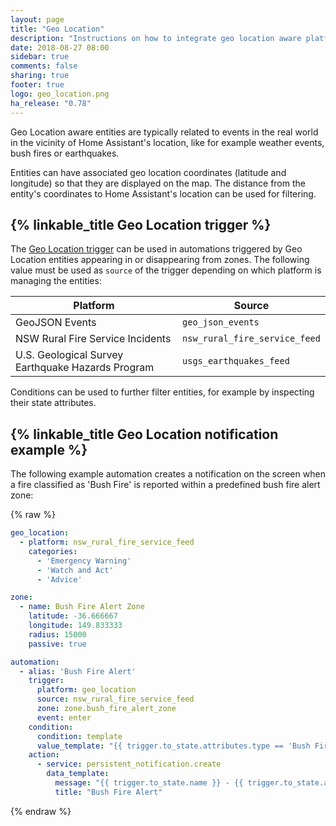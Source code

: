 ```yaml
---
layout: page
title: "Geo Location"
description: "Instructions on how to integrate geo location aware platforms into Home Assistant."
date: 2018-08-27 08:00
sidebar: true
comments: false
sharing: true
footer: true
logo: geo_location.png
ha_release: "0.78"
---
```


Geo Location aware entities are typically related to events in the real world in the vicinity of Home Assistant's location, like for example weather events, bush fires or earthquakes.

Entities can have associated geo location coordinates (latitude and longitude) so that they are displayed on the map. The distance from the entity's coordinates to Home Assistant's location can be used for filtering.

## {% linkable_title Geo Location trigger %}

The [Geo Location trigger](/docs/automation/trigger/#geo-location-trigger) can be used in automations triggered by Geo Location entities appearing in or disappearing from zones. The following value must be used as `source` of the trigger depending on which platform is managing the entities:

| Platform                                          | Source                        |
|---------------------------------------------------|-------------------------------|
| GeoJSON Events                                    | `geo_json_events`             |
| NSW Rural Fire Service Incidents                  | `nsw_rural_fire_service_feed` |
| U.S. Geological Survey Earthquake Hazards Program | `usgs_earthquakes_feed`       |

Conditions can be used to further filter entities, for example by inspecting their state attributes.

## {% linkable_title Geo Location notification example %}

The following example automation creates a notification on the screen when a fire classified as 'Bush Fire' is reported within a predefined bush fire alert zone:

{% raw %}
```yaml
geo_location:
  - platform: nsw_rural_fire_service_feed
    categories:
      - 'Emergency Warning'
      - 'Watch and Act'
      - 'Advice'

zone:
  - name: Bush Fire Alert Zone
    latitude: -36.666667
    longitude: 149.833333
    radius: 15000
    passive: true

automation:
  - alias: 'Bush Fire Alert'
    trigger:
      platform: geo_location
      source: nsw_rural_fire_service_feed
      zone: zone.bush_fire_alert_zone
      event: enter
    condition:
      condition: template
      value_template: "{{ trigger.to_state.attributes.type == 'Bush Fire' }}"
    action:
      - service: persistent_notification.create
        data_template:
          message: "{{ trigger.to_state.name }} - {{ trigger.to_state.attributes.status }}"
          title: "Bush Fire Alert"
```
{% endraw %}
